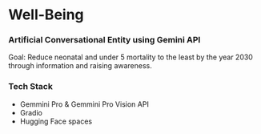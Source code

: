 ﻿# Well-Being
### Artificial Conversational Entity using Gemini API
Goal: Reduce neonatal and under 5 mortality to the least by the year 2030 through information and raising awareness.


### Tech Stack
- Gemmini Pro & Gemmini Pro Vision API
- Gradio
- Hugging Face spaces
